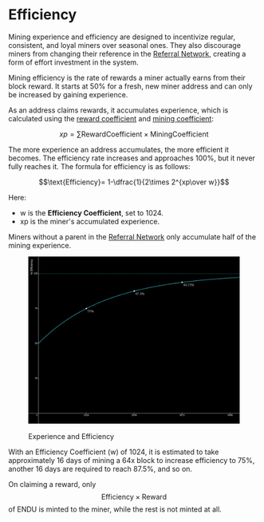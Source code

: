 # Efficiency

Mining experience and efficiency are designed to incentivize regular, consistent, and loyal miners over seasonal ones. They also discourage miners from changing their reference in the [Referral Network](../referral-network/), creating a form of effort investment in the system.

Mining efficiency is the rate of rewards a miner actually earns from their block reward. It starts at 50% for a fresh, new miner address and can only be increased by gaining experience.

As an address claims rewards, it accumulates experience, which is calculated using the [reward coefficient](reward.md#boosted-blocks) and [mining coefficient](../advanced-mining/):

$$xp=\displaystyle\sum{\text{RewardCoefficient} \times \text{MiningCoefficient}}$$

The more experience an address accumulates, the more efficient it becomes. The efficiency rate increases and approaches 100%, but it never fully reaches it. The formula for efficiency is as follows:

$$\text{Efficiency}= 1-\dfrac{1}{2\times 2^{xp\over w}}$$

Here:

* w is the **Efficiency Coefficient**, set to 1024.
* xp is the miner's accumulated experience.

Miners without a parent in the [Referral Network](../referral-network/) only accumulate half of the mining experience.

<figure><img src="../.gitbook/assets/image (7).png" alt=""><figcaption><p>Experience and Efficiency</p></figcaption></figure>

With an Efficiency Coefficient (w) of 1024, it is estimated to take approximately 16 days of mining a 64x block to increase efficiency to 75%, another 16 days are required to reach 87.5%, and so on.

On claiming a reward, only $$\text{Efficiency}\times \text{Reward}$$ of ENDU is minted to the miner, while the rest is not minted at all.
